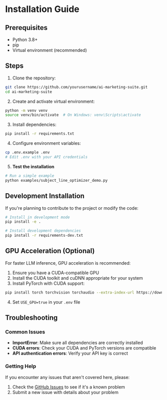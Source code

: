 # Installation Guide

## Prerequisites

- Python 3.8+
- pip
- Virtual environment (recommended)

## Steps

1. Clone the repository:
```bash
git clone https://github.com/yourusername/ai-marketing-suite.git
cd ai-marketing-suite
```

2. Create and activate virtual environment:
```bash
python -m venv venv
source venv/bin/activate  # On Windows: venv\Scripts\activate
```

3. Install dependencies:
```bash
pip install -r requirements.txt
```

4. Configure environment variables:
```bash
cp .env.example .env
# Edit .env with your API credentials
```

5. **Test the installation**

```bash
# Run a simple example
python examples/subject_line_optimizer_demo.py
```

## Development Installation

If you're planning to contribute to the project or modify the code:

```bash
# Install in development mode
pip install -e .

# Install development dependencies
pip install -r requirements-dev.txt
```

## GPU Acceleration (Optional)

For faster LLM inference, GPU acceleration is recommended:

1. Ensure you have a CUDA-compatible GPU
2. Install the CUDA toolkit and cuDNN appropriate for your system
3. Install PyTorch with CUDA support:

```bash
pip install torch torchvision torchaudio --extra-index-url https://download.pytorch.org/whl/cu117
```

4. Set `USE_GPU=true` in your `.env` file

## Troubleshooting

### Common Issues

- **ImportError**: Make sure all dependencies are correctly installed
- **CUDA errors**: Check your CUDA and PyTorch versions are compatible
- **API authentication errors**: Verify your API key is correct

### Getting Help

If you encounter any issues that aren't covered here, please:

1. Check the [GitHub Issues](https://github.com/yourusername/ai-marketing-suite/issues) to see if it's a known problem
2. Submit a new issue with details about your problem 